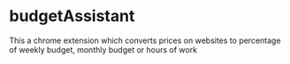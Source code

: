 # budgetAssistant

This a chrome extension which converts prices on websites to percentage of weekly budget, monthly budget or hours of work
